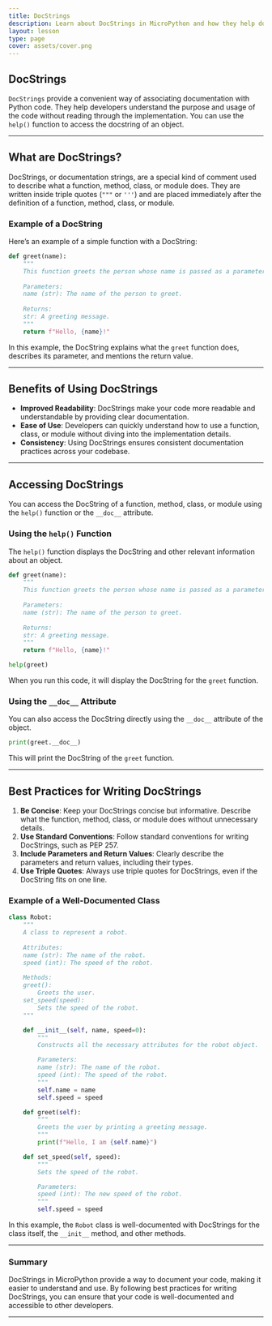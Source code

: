 ```yaml
---
title: DocStrings
description: Learn about DocStrings in MicroPython and how they help document your code.
layout: lesson
type: page
cover: assets/cover.png
---
```


## DocStrings

`DocStrings` provide a convenient way of associating documentation with Python code. They help developers understand the purpose and usage of the code without reading through the implementation. You can use the `help()` function to access the docstring of an object.

---

## What are DocStrings?

DocStrings, or documentation strings, are a special kind of comment used to describe what a function, method, class, or module does. They are written inside triple quotes (`"""` or `'''`) and are placed immediately after the definition of a function, method, class, or module.

### Example of a DocString

Here’s an example of a simple function with a DocString:

```python
def greet(name):
    """
    This function greets the person whose name is passed as a parameter.
    
    Parameters:
    name (str): The name of the person to greet.
    
    Returns:
    str: A greeting message.
    """
    return f"Hello, {name}!"
```

In this example, the DocString explains what the `greet` function does, describes its parameter, and mentions the return value.

---

## Benefits of Using DocStrings

- **Improved Readability**: DocStrings make your code more readable and understandable by providing clear documentation.
- **Ease of Use**: Developers can quickly understand how to use a function, class, or module without diving into the implementation details.
- **Consistency**: Using DocStrings ensures consistent documentation practices across your codebase.

---

## Accessing DocStrings

You can access the DocString of a function, method, class, or module using the `help()` function or the `__doc__` attribute.

### Using the `help()` Function

The `help()` function displays the DocString and other relevant information about an object.

```python
def greet(name):
    """
    This function greets the person whose name is passed as a parameter.
    
    Parameters:
    name (str): The name of the person to greet.
    
    Returns:
    str: A greeting message.
    """
    return f"Hello, {name}!"

help(greet)
```

When you run this code, it will display the DocString for the `greet` function.

### Using the `__doc__` Attribute

You can also access the DocString directly using the `__doc__` attribute of the object.

```python
print(greet.__doc__)
```

This will print the DocString of the `greet` function.

---

## Best Practices for Writing DocStrings

1. **Be Concise**: Keep your DocStrings concise but informative. Describe what the function, method, class, or module does without unnecessary details.
2. **Use Standard Conventions**: Follow standard conventions for writing DocStrings, such as PEP 257.
3. **Include Parameters and Return Values**: Clearly describe the parameters and return values, including their types.
4. **Use Triple Quotes**: Always use triple quotes for DocStrings, even if the DocString fits on one line.

### Example of a Well-Documented Class

```python
class Robot:
    """
    A class to represent a robot.
    
    Attributes:
    name (str): The name of the robot.
    speed (int): The speed of the robot.
    
    Methods:
    greet():
        Greets the user.
    set_speed(speed):
        Sets the speed of the robot.
    """

    def __init__(self, name, speed=0):
        """
        Constructs all the necessary attributes for the robot object.

        Parameters:
        name (str): The name of the robot.
        speed (int): The speed of the robot.
        """
        self.name = name
        self.speed = speed

    def greet(self):
        """
        Greets the user by printing a greeting message.
        """
        print(f"Hello, I am {self.name}")

    def set_speed(self, speed):
        """
        Sets the speed of the robot.

        Parameters:
        speed (int): The new speed of the robot.
        """
        self.speed = speed
```

In this example, the `Robot` class is well-documented with DocStrings for the class itself, the `__init__` method, and other methods.

---

### Summary

DocStrings in MicroPython provide a way to document your code, making it easier to understand and use. By following best practices for writing DocStrings, you can ensure that your code is well-documented and accessible to other developers.

---
